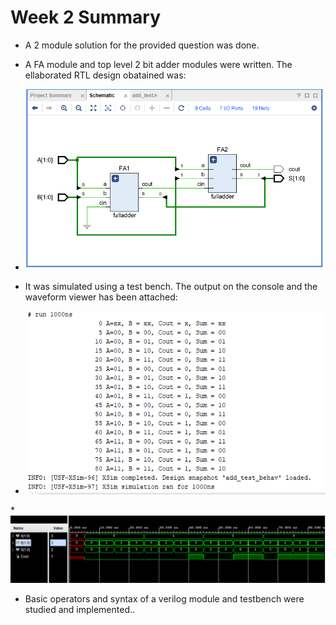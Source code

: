 # Week 2 Summary
* A 2 module solution for the provided question was done. 
* A FA module and top level 2 bit adder modules were written. The ellaborated RTL design obatained was:
* ![This is an image](/wk2rtl.PNG)

* It was simulated using a test bench. The output on the console and the waveform viewer has been attached:
* ![This is an image](/wk2out.PNG)

*![This is an image](/wk2outwave.PNG) 

* Basic operators and syntax of a verilog module and testbench were studied and implemented..
